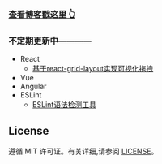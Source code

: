 >
### [查看博客戳这里 👆](https://bilif.github.io/)



### 不定期更新中————

* React
	* [基于react-grid-layout实现可视化拖拽](https://bilif.github.io/2019/05/14/React%E5%AE%9E%E7%8E%B0%E7%82%AB%E9%85%B7%E7%9A%84%E5%8F%AF%E6%8B%96%E6%8B%BD%E7%BD%91%E6%A0%BC%E5%B8%83%E5%B1%80/)
* Vue
* Angular
* ESLint
	* [ESLint语法检测工具](https://bilif.github.io/2019/05/08/ESLint%E8%AF%AD%E6%B3%95%E6%A3%80%E6%B5%8B%E5%B7%A5%E5%85%B7/)


## License

遵循 MIT 许可证。有关详细,请参阅 [LICENSE](https://github.com/bilif/bilif.github.io/blob/master/LICENSE)。

